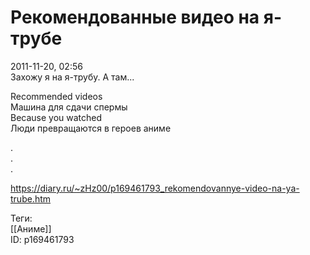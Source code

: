 Рекомендованные видео на я-трубе
=================================

   
 2011-11-20, 02:56   
  Захожу я на я-трубу. А там...   
   
 Recommended videos   
 Машина для сдачи спермы   
 Because you watched   
 Люди превращаются в героев аниме   
   
 .   
 .   
 .   
    
 <https://diary.ru/~zHz00/p169461793_rekomendovannye-video-na-ya-trube.htm>   
   
 Теги:   
 [[Аниме]]   
 ID: p169461793